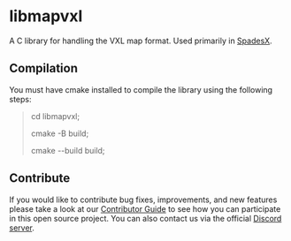 # libmapvxl
A C library for handling the VXL map format. Used primarily in [SpadesX][spadesx].

## Compilation
You must have cmake installed to compile the library using the following steps:

> cd libmapvxl;
> 
> cmake -B build;
> 
> cmake --build build;

## Contribute
If you would like to contribute bug fixes, improvements, and new features please take a look at our [Contributor Guide](CONTRIBUTING.md) to see how you can participate in this open source project.
You can also contact us via the official [Discord server][discord].

[discord]: https://discord.gg/dsRjTzJpZC
[spadesx]: https://github.com/SpadesX/SpadesX
